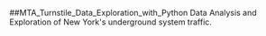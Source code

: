 ##MTA_Turnstile_Data_Exploration_with_Python
Data Analysis and Exploration of New York's underground system traffic.

